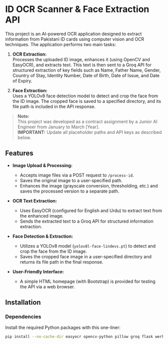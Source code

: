 # ID OCR Scanner & Face Extraction API

This project is an AI-powered OCR application designed to extract information from Pakistani ID cards using computer vision and OCR techniques. The application performs two main tasks:

1. **OCR Extraction:**  
   Processes the uploaded ID image, enhances it (using OpenCV and EasyOCR), and extracts text. This text is then sent to a Groq API for structured extraction of key fields such as Name, Father Name, Gender, Country of Stay, Identity Number, Date of Birth, Date of Issue, and Date of Expiry.

2. **Face Extraction:**  
   Uses a YOLOv8 face detection model to detect and crop the face from the ID image. The cropped face is saved to a specified directory, and its file path is included in the API response.

> **Note:**  
> This project was developed as a contract assignment by a Junior AI Engineer from January to March [Year].  
> **IMPORTANT:** Update all placeholder paths and API keys as described below.

## Features

- **Image Upload & Processing:**  
  - Accepts image files via a POST request to `/process-id`.
  - Saves the original image to a user-specified path.
  - Enhances the image (grayscale conversion, thresholding, etc.) and saves the processed version to a separate path.
  
- **OCR Text Extraction:**  
  - Uses EasyOCR (configured for English and Urdu) to extract text from the enhanced image.
  - Sends the extracted text to a Groq API for structured information extraction.
  
- **Face Detection & Extraction:**  
  - Utilizes a YOLOv8 model (`yolov8l-face-lindevs.pt`) to detect and crop the face from the ID image.
  - Saves the cropped face image in a user-specified directory and returns its file path in the final response.
  
- **User-Friendly Interface:**  
  - A simple HTML homepage (with Bootstrap) is provided for testing the API via a web browser.

## Installation

### Dependencies

Install the required Python packages with this one-liner:

```bash
pip install --no-cache-dir easyocr opencv-python pillow groq flask werkzeug --trusted-host pypi.org --trusted-host pypi.python.org --trusted-host files.pythonhosted.org
